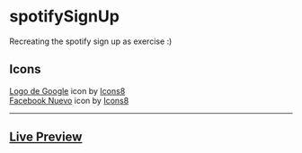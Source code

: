 # spotifySignUp
Recreating the spotify sign up as exercise :)

## Icons
<a target="_blank" href="https://icons8.com/icon/17949/logo-de-google">Logo de Google</a> icon by <a target="_blank" href="https://icons8.com">Icons8</a>  
<a target="_blank" href="https://icons8.com/icon/118497/facebook-nuevo">Facebook Nuevo</a> icon by <a target="_blank" href="https://icons8.com">Icons8</a>
___
## [Live Preview](https://gerardosalinas.github.io/spotifySignUp/)
